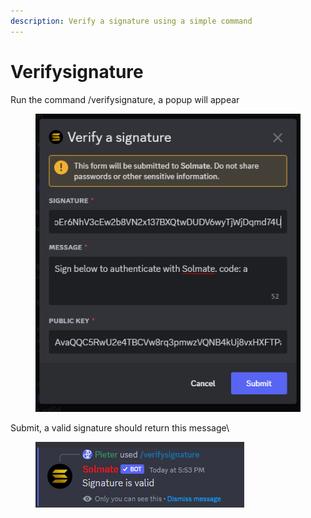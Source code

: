 ```yaml
---
description: Verify a signature using a simple command
---
```


# Verifysignature

Run the command /verifysignature, a popup will appear

<figure><img src="../.gitbook/assets/image (19).png" alt=""><figcaption></figcaption></figure>

Submit, a valid signature should return this message\


<figure><img src="../.gitbook/assets/image (1) (1).png" alt=""><figcaption></figcaption></figure>
